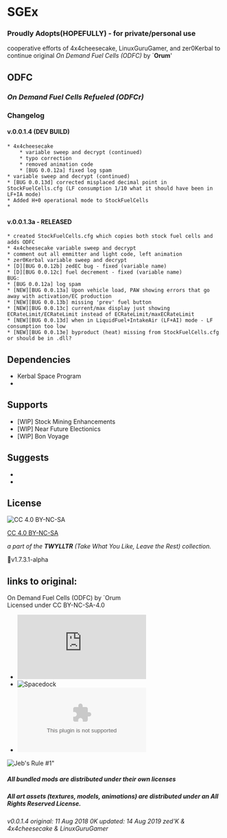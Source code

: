 # SGEx  
### Proudly Adopts(HOPEFULLY) - for private/personal use  

cooperative efforts of 4x4cheesecake, LinuxGuruGamer, and zer0Kerbal to continue original *On Demand Fuel Cells (ODFC)* by `**Orum**'  

## ODFC  
### ***On Demand Fuel Cells Refueled (ODFCr)***  

### Changelog 
#### v.0.0.1.4 (DEV BUILD)
	* 4x4cheesecake 
		* variable sweep and decrypt (continued)
		* typo correction
		* removed animation code
		* [BUG 0.0.12a] fixed log spam
	* variable sweep and decrypt (continued)
	* [BUG 0.0.13d] corrected misplaced decimal point in StockFuelCells.cfg (LF consumption 1/10 what it should have been in LF+IA mode)
	* Added H+0 operational mode to StockFuelCells
	* 

#### v.0.0.1.3a - RELEASED
	* created StockFuelCells.cfg which copies both stock fuel cells and adds ODFC
	* 4x4cheesecake variable sweep and decrypt
	* comment out all emmitter and light code, left animation
	* zer0Kerbal variable sweep and decrypt
	* [D][BUG 0.0.12b] zedEC bug - fixed (variable name)
	* [D][BUG 0.0.12c] fuel decrement - fixed (variable name)
	BUG:
	* [BUG 0.0.12a] log spam
	* [NEW][BUG 0.0.13a] Upon vehicle load, PAW showing errors that go away with activation/EC production
	* [NEW][BUG 0.0.13b] missing 'prev' fuel button
	* [NEW][BUG 0.0.13c] current/max display just showing ECRateLimit/ECRateLimit instead of ECRateLimit/maxECRateLimit
	* [NEW][BUG 0.0.13d] when in LiquidFuel+IntakeAir (LF+AI) mode - LF consumption too low
	* [NEW][BUG 0.0.13e] byproduct (heat) missing from StockFuelCells.cfg or should be in .dll?
  

## Dependencies 
 * Kerbal Space Program
 * 
 
## Supports 
 * [WIP] Stock Mining Enhancements
 * [WIP] Near Future Electionics
 * [WIP] Bon Voyage
 
## Suggests 
 * 
 * 
 
## License  
![[CC 4.0 BY-NC-SA](https://creativecommons.org/licenses/by-nc-sa/4.0/)](https://i.creativecommons.org/l/by-nc-sa/4.0/88x31.png "CC 4.0 BY-NC-SA")

[CC 4.0 BY-NC-SA](https://creativecommons.org/licenses/by-nc-sa/4.0/)

*a part of the **TWYLLTR** (Take What You Like, Leave the Rest) collection.*  
 
📌v1.7.3.1-alpha  
 
## links to original:  
On Demand Fuel Cells (ODFC) by `Orum  
Licensed under CC BY-NC-SA-4.0  
 * ![KSP Forums](https://forum.kerbalspaceprogram.com/index.php?/topic/138431-112-on-demand-fuel-cells-odfc-v11/) 
 * ![Spacedock](https://spacedock.info/mod/618/ODFC%20-%20On%20Demand%20Fuel%20Cells) 
 * ![Dropbox](https://www.dropbox.com/s/0rpp4138jumvaxq/ODFC_v1.1.zip?dl=0) 
 
 
![Jeb's Rule #1"](https://ic.pics.livejournal.com/asaratov/25113347/1448500/1448500_original.jpg   "Jeb's Rule #1") 
 
 
 
##### All bundled mods are distributed under their own licenses
##### All art assets (textures, models, animations) are distributed under an All Rights Reserved License.

###### v0.0.1.4 original: 11 Aug 2018 0K updated: 14 Aug 2019 zed'K & 4x4cheesecake & LinuxGuruGamer
